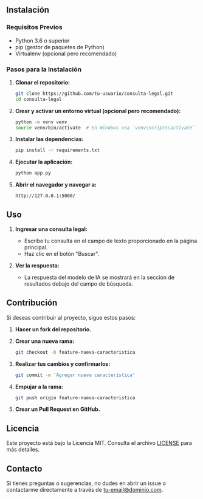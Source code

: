 
## Instalación

### Requisitos Previos

- Python 3.6 o superior
- pip (gestor de paquetes de Python)
- Virtualenv (opcional pero recomendado)

### Pasos para la Instalación

1. **Clonar el repositorio:**

    ```bash
    git clone https://github.com/tu-usuario/consulta-legal.git
    cd consulta-legal
    ```

2. **Crear y activar un entorno virtual (opcional pero recomendado):**

    ```bash
    python -m venv venv
    source venv/bin/activate  # En Windows usa `venv\Scripts\activate`
    ```

3. **Instalar las dependencias:**

    ```bash
    pip install -r requirements.txt
    ```

4. **Ejecutar la aplicación:**

    ```bash
    python app.py
    ```

5. **Abrir el navegador y navegar a:**

    ```
    http://127.0.0.1:5000/
    ```

## Uso

1. **Ingresar una consulta legal:**
   - Escribe tu consulta en el campo de texto proporcionado en la página principal.
   - Haz clic en el botón "Buscar".

2. **Ver la respuesta:**
   - La respuesta del modelo de IA se mostrará en la sección de resultados debajo del campo de búsqueda.

## Contribución

Si deseas contribuir al proyecto, sigue estos pasos:

1. **Hacer un fork del repositorio.**
2. **Crear una nueva rama:**

    ```bash
    git checkout -b feature-nueva-caracteristica
    ```

3. **Realizar tus cambios y confirmarlos:**

    ```bash
    git commit -m 'Agregar nueva característica'
    ```

4. **Empujar a la rama:**

    ```bash
    git push origin feature-nueva-caracteristica
    ```

5. **Crear un Pull Request en GitHub.**

## Licencia

Este proyecto está bajo la Licencia MIT. Consulta el archivo [LICENSE](LICENSE) para más detalles.

## Contacto

Si tienes preguntas o sugerencias, no dudes en abrir un issue o contactarme directamente a través de [tu-email@dominio.com](mailto:tu-email@dominio.com).

